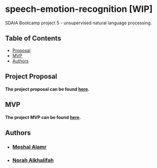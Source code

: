 # speech-emotion-recognition [WIP]
SDAIA Bootcamp project 5 - unsupervised natural language processing.

## Table of Contents

- [Proposal](#proposal)
- [MVP](#mvp)
- [Authors](#authors)

## Project Proposal <a name="proposal" />
#### The project proposal can be found [here](https://github.com/MeshalAlamr/speech-emotion-recognition/blob/main/proposal/README.md).

## MVP <a name="mvp" />
#### The project MVP can be found [here](https://github.com/MeshalAlamr/speech-emotion-recognition/blob/main/MVP/README.md).

## Authors <a name="authors"/>
- ### [Meshal Alamr](https://github.com/MeshalAlamr)
- ### [Norah Alkhalifah](https://github.com/NorahAlkhalifah)
